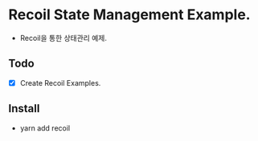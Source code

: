 # Recoil State Management Example.
- Recoil을 통한 상태관리 예제.

## Todo
- [x] Create Recoil Examples.

## Install
- yarn add recoil